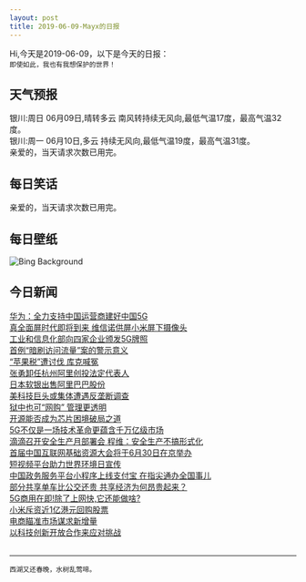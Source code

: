 ```yaml
---
layout: post
title: 2019-06-09-Mayx的日报
---
```


Hi,今天是2019-06-09，以下是今天的日报：<br><small>
即使如此，我也有我想保护的世界！</small><!--more-->
## 天气预报
银川:周日 06月09日,晴转多云 南风转持续无风向,最低气温17度，最高气温32度。<br>银川:周一 06月10日,多云 持续无风向,最低气温19度，最高气温31度。<br>亲爱的，当天请求次数已用完。
## 每日笑话
亲爱的，当天请求次数已用完。
## 每日壁纸
![Bing Background](https://cn.bing.com/th?id=OHR.Biorocks_EN-US2105531029_1920x1080.jpg&rf=LaDigue_1920x1080.jpg&pid=hp "Biorock artificial reef off the Gili Islands, Indonesia (© fenkieandreas/Getty Images Plus)")
## 今日新闻

[华为：全力支持中国运营商建好中国5G](http://it.people.com.cn/n1/2019/0606/c1009-31124511.html)   
[真全面屏时代即将到来 维信诺供屏小米屏下摄像头](http://it.people.com.cn/n1/2019/0606/c1009-31124119.html)   
[工业和信息化部向四家企业颁发5G牌照](http://it.people.com.cn/n1/2019/0606/c1009-31123764.html)   
[首例“暗刷访问流量”案的警示意义](http://it.people.com.cn/n1/2019/0606/c1009-31122411.html)   
[“苹果税”遭讨伐 库克喊冤](http://it.people.com.cn/n1/2019/0606/c1009-31122417.html)   
[张勇卸任杭州阿里创投法定代表人](http://it.people.com.cn/n1/2019/0606/c1009-31122429.html)   
[日本软银出售阿里巴巴股份](http://it.people.com.cn/n1/2019/0606/c1009-31122726.html)   
[美科技巨头或集体遭遇反垄断调查](http://it.people.com.cn/n1/2019/0606/c1009-31122497.html)   
[狱中也可“网购” 管理更透明](http://it.people.com.cn/n1/2019/0606/c1009-31122409.html)   
[开源能否成为芯片困境破局之道](http://it.people.com.cn/n1/2019/0606/c1009-31122492.html)   
[5G不仅是一场技术革命更蕴含千万亿级市场](http://it.people.com.cn/n1/2019/0606/c1009-31122627.html)   
[滴滴召开安全生产月部署会 程维：安全生产不搞形式化](http://it.people.com.cn/n1/2019/0605/c1009-31122274.html)   
[首届中国互联网基础资源大会将于6月30日在京举办](http://it.people.com.cn/n1/2019/0605/c1009-31122196.html)   
[短视频平台助力世界环境日宣传](http://it.people.com.cn/n1/2019/0605/c1009-31122072.html)   
[中国政务服务平台小程序上线支付宝 在指尖通办全国事儿](http://it.people.com.cn/n1/2019/0605/c1009-31121599.html)   
[部分共享单车比公交还贵 共享经济为何昂贵起来？](http://it.people.com.cn/n1/2019/0605/c1009-31121268.html)   
[5G商用在即!除了上网快,它还能做啥?](http://it.people.com.cn/n1/2019/0605/c1009-31120409.html)   
[小米斥资近1亿港元回购股票](http://it.people.com.cn/n1/2019/0605/c1009-31120438.html)   
[电商瞄准市场谋求新增量](http://it.people.com.cn/n1/2019/0605/c1009-31120334.html)   
[以科技创新开放合作来应对挑战](http://it.people.com.cn/n1/2019/0605/c1009-31120429.html)   
<br />

***

<small>西湖又还春晚，水树乱莺啼。</small>
